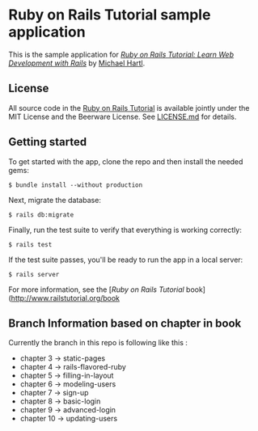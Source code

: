 # Ruby on Rails Tutorial sample application

This is the sample application for
[*Ruby on Rails Tutorial:
Learn Web Development with Rails*](http://www.railstutorial.org/)
by [Michael Hartl](http://www.michaelhartl.com/).

## License

All source code in the [Ruby on Rails Tutorial](http://railstutorial.org/)
is available jointly under the MIT License and the Beerware License. See
[LICENSE.md](LICENSE.md) for details.

## Getting started

To get started with the app, clone the repo and then install the needed gems:

```
$ bundle install --without production
```

Next, migrate the database:

```
$ rails db:migrate
```

Finally, run the test suite to verify that everything is working correctly:

```
$ rails test
```

If the test suite passes, you'll be ready to run the app in a local server:

```
$ rails server
```

For more information, see the
[*Ruby on Rails Tutorial* book](http://www.railstutorial.org/book

## Branch Information based on chapter in book

Currently the branch in this repo is following like this :
- chapter 3 -> static-pages
- chapter 4 -> rails-flavored-ruby
- chapter 5 -> filling-in-layout
- chapter 6 -> modeling-users
- chapter 7 -> sign-up
- chapter 8 -> basic-login
- chapter 9 -> advanced-login
- chapter 10 -> updating-users